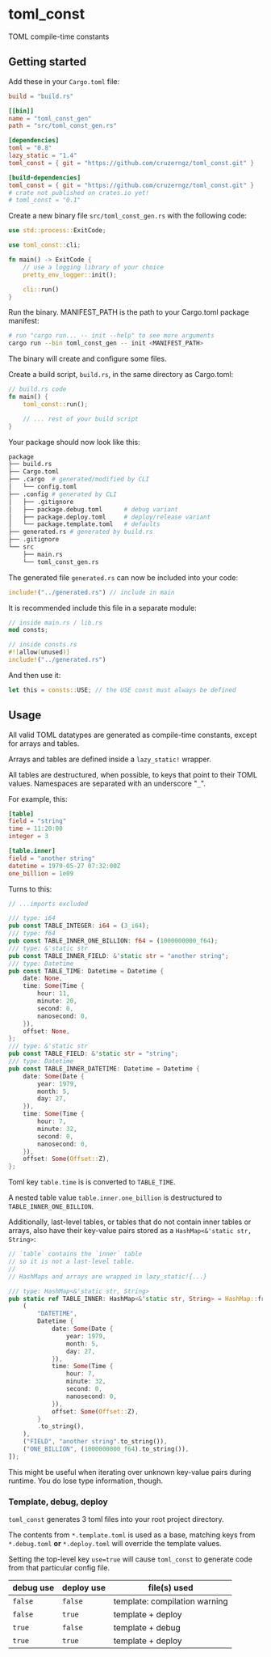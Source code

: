 # toml_const
TOML compile-time constants

## Getting started
Add these in your `Cargo.toml` file:
```toml
build = "build.rs"

[[bin]]
name = "toml_const_gen"
path = "src/toml_const_gen.rs"

[dependencies]
toml = "0.8"
lazy_static = "1.4"
toml_const = { git = "https://github.com/cruzerngz/toml_const.git" }

[build-dependencies]
toml_const = { git = "https://github.com/cruzerngz/toml_const.git" }
# crate not published on crates.io yet!
# toml_const = "0.1"
```

Create a new binary file `src/toml_const_gen.rs` with the following code:
```rust
use std::process::ExitCode;

use toml_const::cli;

fn main() -> ExitCode {
    // use a logging library of your choice
    pretty_env_logger::init();

    cli::run()
}
```

Run the binary. MANIFEST_PATH is the path to your Cargo.toml package manifest:
```sh
# run "cargo run... -- init --help" to see more arguments
cargo run --bin toml_const_gen -- init <MANIFEST_PATH>
```

The binary will create and configure some files.

Create a build script, `build.rs`, in the same directory as Cargo.toml:
```rust
// build.rs code
fn main() {
    toml_const::run();

    // ... rest of your build script
}

```

Your package should now look like this:
```sh
package
├── build.rs
├── Cargo.toml
├── .cargo  # generated/modified by CLI
│   └── config.toml
├── .config # generated by CLI
│   ├── .gitignore
│   ├── package.debug.toml      # debug variant
│   ├── package.deploy.toml     # deploy/release variant
│   └── package.template.toml   # defaults
├── generated.rs # generated by build.rs
├── .gitignore
└── src
    ├── main.rs
    └── toml_const_gen.rs
```

The generated file `generated.rs` can now be included into your code:
```rust
include!("../generated.rs") // include in main
```

It is recommended include this file in a separate module:
```rust
// inside main.rs / lib.rs
mod consts;

// inside consts.rs
#![allow(unused)]
include!("../generated.rs")
```

And then use it:
```rust
let this = consts::USE; // the USE const must always be defined
```

## Usage
All valid TOML datatypes are generated as compile-time constants, except for arrays and tables.

Arrays and tables are defined inside a `lazy_static!` wrapper.

All tables are destructured, when possible, to keys that point to their TOML values. Namespaces are separated with an underscore "`_`".

For example, this:
```toml
[table]
field = "string"
time = 11:20:00
integer = 3

[table.inner]
field = "another string"
datetime = 1979-05-27 07:32:00Z
one_billion = 1e09
```

Turns to this:
```rust
// ...imports excluded

/// type: i64
pub const TABLE_INTEGER: i64 = (3_i64);
/// type: f64
pub const TABLE_INNER_ONE_BILLION: f64 = (1000000000_f64);
/// type: &'static str
pub const TABLE_INNER_FIELD: &'static str = "another string";
/// type: Datetime
pub const TABLE_TIME: Datetime = Datetime {
    date: None,
    time: Some(Time {
        hour: 11,
        minute: 20,
        second: 0,
        nanosecond: 0,
    }),
    offset: None,
};
/// type: &'static str
pub const TABLE_FIELD: &'static str = "string";
/// type: Datetime
pub const TABLE_INNER_DATETIME: Datetime = Datetime {
    date: Some(Date {
        year: 1979,
        month: 5,
        day: 27,
    }),
    time: Some(Time {
        hour: 7,
        minute: 32,
        second: 0,
        nanosecond: 0,
    }),
    offset: Some(Offset::Z),
};
```

Toml key `table.time` is is converted to `TABLE_TIME`.

A nested table value `table.inner.one_billion` is destructured to `TABLE_INNER_ONE_BILLION`.

Additionally, last-level tables, or tables that do not contain inner tables or arrays, also have their key-value pairs stored as a `HashMap<&'static str, String>`:
```rust
// `table` contains the `inner` table
// so it is not a last-level table.
//
// HashMaps and arrays are wrapped in lazy_static!{...}

/// type: HashMap<&'static str, String>
pub static ref TABLE_INNER: HashMap<&'static str, String> = HashMap::from([
    (
        "DATETIME",
        Datetime {
            date: Some(Date {
                year: 1979,
                month: 5,
                day: 27,
            }),
            time: Some(Time {
                hour: 7,
                minute: 32,
                second: 0,
                nanosecond: 0,
            }),
            offset: Some(Offset::Z),
        }
        .to_string(),
    ),
    ("FIELD", "another string".to_string()),
    ("ONE_BILLION", (1000000000_f64).to_string()),
]);
```

This might be useful when iterating over unknown key-value pairs during runtime. You do lose type information, though.

### Template, debug, deploy
`toml_const` generates 3 toml files into your root project directory.

The contents from `*.template.toml` is used as a base, matching keys from
`*.debug.toml` **or** `*.deploy.toml` will override the template values.

Setting the top-level key `use=true` will cause `toml_const`
to generate code from that particular config file.

| debug use | deploy use | file(s) used |
| --- | --- | --- |
| `false` | `false` | template: compilation warning |
| `false` | `true` | template + deploy |
| `true` | `false` | template + debug |
| `true` | `true` | template + deploy |

